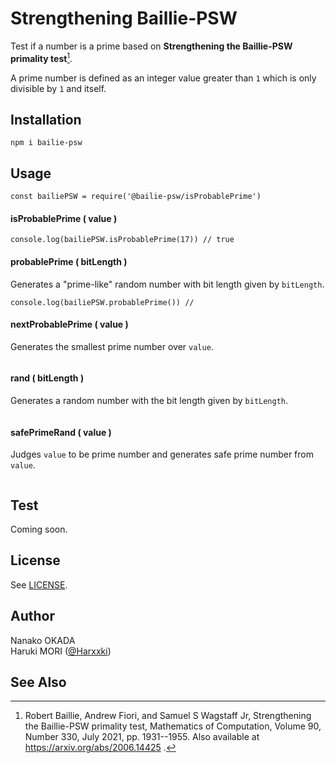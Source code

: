 # Strengthening Baillie-PSW
Test if a number is a prime based on **Strengthening the Baillie-PSW primality test**[^1].

A prime number is defined as an integer value greater than `1` which is only divisible by `1` and itself.

## Installation

```
npm i bailie-psw
```

## Usage

```
const bailiePSW = require('@bailie-psw/isProbablePrime')
```

#### isProbablePrime ( value )
```
console.log(bailiePSW.isProbablePrime(17)) // true
```

#### probablePrime ( bitLength )
 Generates a "prime-like" random number with bit length given by `bitLength`.
```
console.log(bailiePSW.probablePrime()) //
```

#### nextProbablePrime ( value )
Generates the smallest prime number over `value`.
```
```

#### rand ( bitLength )
Generates a random number with the bit length given by `bitLength`.
```
```

#### safePrimeRand ( value )
Judges `value` to be prime number and generates safe prime number from `value`.
```
```

## Test

Coming soon.

## License
See [LICENSE](https://github.com/Harxxki/bailie-psw/blob/master/LICENSE).

## Author
Nanako OKADA  
Haruki MORI ([@Harxxki](https://github.com/Harxxki))

## See Also
[^1]: Robert Baillie, Andrew Fiori, and Samuel S Wagstaff Jr,
Strengthening the Baillie-PSW primality test,
Mathematics of Computation, Volume 90, Number 330,
July 2021, pp. 1931--1955.
Also available at https://arxiv.org/abs/2006.14425 .
